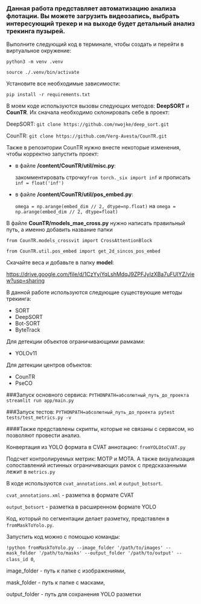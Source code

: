 ### Данная работа представляет автоматизацию анализа флотации. Вы можете загрузить видеозапись, выбрать интересующий трекер и на выходе будет детальный анализ трекинга пузырей.

Выполните следующий код в терминале, чтобы создать и перейти в виртуальное окружение:

`python3 -m venv .venv`

`source ./.venv/bin/activate`

Установите все необходимые зависимости:

`pip install -r requirements.txt`

В моем коде используются вызовы следующих методов: **DeepSORT** и **CounTR**. Их сначала необходимо склонировать себе в проект:

DeepSORT: `git clone https://github.com/nwojke/deep_sort.git`

CounTR: `git clone https://github.com/Verg-Avesta/CounTR.git`

Также в репозитории CounTR нужно внесте некоторые изменения, чтобы корректно запустить проект:
- в файле **/content/CounTR/util/misc.py**:
  
  закомментировать строчку`from torch._six import inf` и прописать `inf = float('inf')`
  
- в файле **/content/CounTR/util/pos_embed.py**:

  `omega = np.arange(embed_dim // 2, dtype=np.float)` на `omega = np.arange(embed_dim // 2, dtype=float)`

В файле **CounTR/models_mae_cross.py** нужно написать правильный путь, а именно добавить название папки

`from CounTR.models_crossvit import CrossAttentionBlock`

`from CounTR.util.pos_embed import get_2d_sincos_pos_embed`


Скачайте веса и добавьте в папку **model**: 

https://drive.google.com/file/d/1CzYyiYqLshMdqJ9ZPFJyIzXBa7uFUIYZ/view?usp=sharing

В данной работе используются следующие существующие методы трекинга:
- SORT
- DeepSORT
- Bot-SORT
- ByteTrack

Для детекции объектов ограничивающими рамками:
- YOLOv11

Для детекции центров объектов:
- CounTR
- PseCO

###Запуск основного сервиса: `PYTHONPATH=абсолютный_путь_до_проекта streamlit run app/main.py`

###Запуск тестов: `PYTHONPATH=абсолютный_путь_до_проекта pytest tests/test_metrics.py -v`

####Также представлены скрипты, которые не связаны с сервисом, но позволяют провести анализ.

Конвертация из YOLO формата в CVAT аннотацию: `fromYOLOtoCVAT.py`

Подсчет контролируемых метрик: MOTP и MOTA. А также визуализация сопоставлений истинных ограничивающих рамок с предсказанными лежит в `metrics.py`

В коде используются `cvat_annotations.xml` и `output_botsort`.

`cvat_annotations.xml` - разметка в формате CVAT

`output_botsort` - разметка в расширенном формате YOLO

Код, который по сегментации делает разметку, представлен в `fromMaskToYolo.py`.

Запустить код можно с помощью команды:

`!python fromMaskToYolo.py --image_folder '/path/to/images' --mask_folder '/path/to/masks' --output_folder '/path/to/output' --class_id 0`,

image_folder - путь к папке с изображениями,

mask_folder - путь к папке с масками,

output_folder - путь для сохранения YOLO разметки
